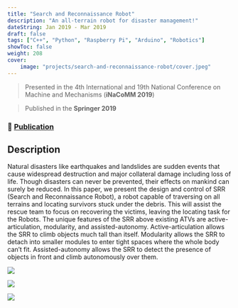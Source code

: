 ```yaml
---
title: "Search and Reconnaissance Robot"
description: "An all-terrain robot for disaster management!"
dateString: Jan 2019 - Mar 2019
draft: false
tags: ["C++", "Python", "Raspberry Pi", "Arduino", "Robotics"]
showToc: false
weight: 208
cover:
    image: "projects/search-and-reconnaissance-robot/cover.jpeg"
--- 
```

> Presented in the 4th International and 19th National Conference on Machine and Mechanisms (**iNaCoMM 2019**)

> Published in the **Springer 2019**

### 🔗 [Publication](https://www.researchgate.net/publication/343361428_Search_and_Reconnaissance_Robot_for_Disaster_Management)

## Description

Natural disasters like earthquakes and landslides are sudden events that cause widespread destruction and major collateral damage including loss of life. Though disasters can never be prevented, their effects on mankind can surely be reduced. In this paper, we present the design and control of SRR (Search and Reconnaissance Robot), a robot capable of traversing on all terrains and locating survivors stuck under the debris. This will assist the rescue team to focus on recovering the victims, leaving the locating task for the Robots. The unique features of the SRR above existing ATVs are active-articulation, modularity, and assisted-autonomy. Active-articulation allows the SRR to climb objects much tall than itself. Modularity allows the SRR to detach into smaller modules to enter tight spaces where the whole body can’t fit. Assisted-autonomy allows the SRR to detect the presence of objects in front and climb autonomously over them.

![](/projects/search-and-reconnaissance-robot/img1.jpeg)

![](/projects/search-and-reconnaissance-robot/img2.jpeg)

![](/projects/search-and-reconnaissance-robot/img3.jpeg)